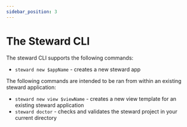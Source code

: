 ```yaml
---
sidebar_position: 3
---
```


# The Steward CLI
The steward CLI supports the following commands:

- `steward new $appName` - creates a new steward app

The following commands are intended to be ran from within an existing steward application:

- `steward new view $viewName` - creates a new view template for an existing steward application
- `steward doctor` - checks and validates the steward project in your current directory